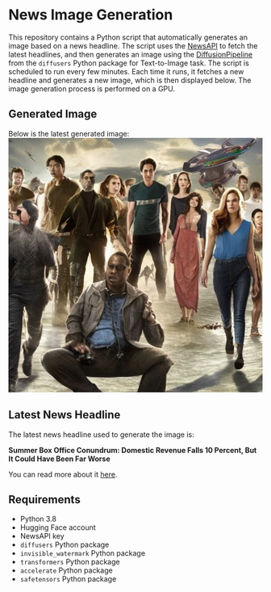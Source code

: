 # News Image Generation
This repository contains a Python script that automatically generates an image based on a news headline. The script uses the [NewsAPI](https://newsapi.org/) to fetch the latest headlines, and then generates an image using the [DiffusionPipeline](https://github.com/huggingface/diffusers) from the `diffusers` Python package for Text-to-Image task.
The script is scheduled to run every few minutes. Each time it runs, it fetches a new headline and generates a new image, which is then displayed below. The image generation process is performed on a GPU.

## Generated Image
Below is the latest generated image:
![Generated Image](image.png)

## Latest News Headline
The latest news headline used to generate the image is:

**Summer Box Office Conundrum: Domestic Revenue Falls 10 Percent, But It Could Have Been Far Worse**

You can read more about it [here](https://news.google.com/rss/articles/CBMimgFBVV95cUxPUUp3cHpXRUI4Z3Y5WHBUNUU3TUxuSXFwMWdrVTRMSWtvVjZUTFVTVmxYNEN0QUxaWTBGb0NxU3V5XzBjTTNLbTVmam8zSkFvUmVTVlEzanVmeHlNb3lDZzhaWHhQMWx0OTdVRDNtQ2dRLU5rUFRhUV81TWdneUUtSXAzT2hHSGJERy1LYVIyOVgwQVFUVnk4M2Zn?oc=5).

## Requirements
- Python 3.8
- Hugging Face account
- NewsAPI key
- `diffusers` Python package
- `invisible_watermark` Python package
- `transformers` Python package
- `accelerate` Python package
- `safetensors` Python package
